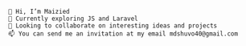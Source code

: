 

    👋 Hi, I’m Maizied
    🌱 Currently exploring JS and Laravel
    💞️ Looking to collaborate on interesting ideas and projects
    📫 You can send me an invitation at my email mdshuvo40@gmail.com

